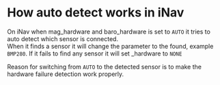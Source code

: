 # How auto detect works in iNav

On iNav when mag_hardware and baro_hardware is set to `AUTO` it tries to auto detect which sensor is connected.  
When it finds a sensor it will change the parameter to the found, example `BMP280`. If it fails to find any sensor it will set _hardware to `NONE`

Reason for switching from `AUTO` to the detected sensor is to make the hardware failure detection work properly.